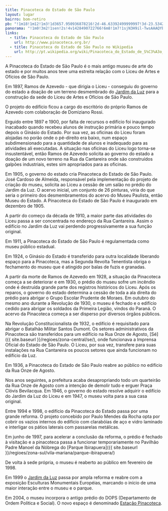```yaml
---
title: Pinacoteca do Estado de São Paulo
layout: lugar
bairro: bom-retiro
pb: "!1m18!1m12!1m3!1d3657.950936878216!2d-46.63392499999997!3d-23.534267000000003!2m3!1f0!2f0!3f0!3m2!1i1024!2i768!4f13.1!3m3!1m2!1s0x94ce5858e87e68e7%3A0xdcc3da8573212301!2sPinacoteca+do+Estado+de+S%C3%A3o+Paulo!5e0!3m2!1sen!2sbr!4v1427339840684"
panorama: "!1m0!3m2!1sen!2s!4v1428490722766!6m8!1m7!1sjN3H9il-TwsAAAQYbJP7sQ!2m2!1d-23.535017!2d-46.634082!3f0!4f0!5f0.7820865974627469"
links: 
  - title: Pinacoteca do Estado de São Paulo
    url: http://www.pinacoteca.org.br/
  - title: Pinacoteca do Estado de São Paulo no Wikipedia
    url: http://pt.wikipedia.org/wiki/Pinacoteca_do_Estado_de_S%C3%A3o_Paulo
---
```

A Pinacoteca do Estado de São Paulo é o mais antigo museu de arte do estado e por muitos anos teve uma estreita relação com o Liceu de Artes e Ofícios de São Paulo.

Em 1897, Ramos de Azevedo - que dirigia o Liceu - conseguiu do governo do estado a doação de um terreno desmembrado do [Jardim da Luz][Jardim da Luz] para a construção da sede do Liceu de Artes e Ofícios de São Paulo.

O projeto do edifício ficou a cargo do escritório do próprio Ramos de Azevedo com colaboração de Domiziano Rossi.

Erguido entre 1897 e 1900, por falta de recursos o edifício foi inaugurado inacabado quando recebeu alunos de instrução primária e pouco tempo depois o Ginásio do Estado. Por sua vez, as oficinas do Liceu foram alojadas no porão onde o pé-direito era baixo, num espaço subdimensionado para a quantidade de alunos e inadequado para as atividades ali executadas. A situação nas oficinas do Liceu logo torna-se insustentável, então Ramos de Azevedo solicita ao governo do estado a doação de um novo terreno na Rua da Cantareira onde são construídos galpões industriais, estes sim apropriados para as oficinas.

Em 1905, o governo do estado cria Pinacoteca do Estado de São Paulo. José Cardoso de Almeida, responsável pela implementação do projeto de criação do museu, solicita ao Liceu a cessão de um salão no prédio do Jardim da Luz. O acervo inicial, um conjunto de 26 pinturas, viria do que seria o primeiro dos desmembramentos do acervo do Museu Paulista, então Museu do Estado. A Pinacoteca do Estado de São Paulo é inaugurado em dezembro de 1905.

A partir do começo da década de 1910, a maior parte das atividades do Liceu passa a ser concentrada no endereço da Rua Cantareira. Assim o edifício no Jardim da Luz vai perdendo progressivamente a sua função original.

Em 1911, a Pinacoteca do Estado de São Paulo é regulamentada como museu público estadual.

Em 1924, o Ginásio do Estado é transferido para outra localidade liberando espaço para a Pinacoteca, mas a Segunda Revolta Tenentista obriga o fechamento do museu que é atingido por balas de fuzis e granadas.

A partir da morte de Ramos de Azevedo em 1928, a situação da Pinacoteca começa a se deteriorar e em 1930, o prédio do museu sofre um incêndio onde é destruída grande parte dos registros históricos do Liceu. Após os reparos, o governo do estado determina a cessão de toda a ala direita do prédio para abrigar o Grupo Escolar Prudente de Moraes. Em outubro do mesmo ano durante a Revolução de 1930, o museu é fechado e o edifício cedido para abrigar os soldados da Primeira Legião, vindos do Paraná. O acervo da Pinacoteca começa a ser disperso por diversos órgãos públicos.

Na Revolução Constitucionalista de 1932, o edifício é requisitado para abrigar o Batalhão Militar Santos Dumont. Os setores administrativos da Pinacoteca são transferidos para um edifício na Rua Onze de Agosto, [Sé]({{ site.baseurl }}/regioes/zona-central/se/), onde funcionava a Imprensa Oficial do Estado de São Paulo. O Liceu, por sua vez, transfere para suas instalações na Rua Cantareira os poucos setores que ainda funcionam no edifício da Luz.

Em 1936, a Pinacoteca do Estado de São Paulo reabre ao público no edifício da Rua Onze de Agosto.

Nos anos seguintes, a prefeitura acaba desapropriando todo um quarteirão da Rua Onze de Agosto com a intenção de demolir tudo e erguer Praça Clóvis Bevilacqua. Em 1946, o governo do estado resolve adquirir o edifício do Jardim da Luz do Liceu e em 1947, o museu volta para a sua casa original.

Entre 1994 e 1998, o edifício da Pinacoteca do Estado passa por uma grande reforma. O projeto concebido por Paulo Mendes da Rocha opta por cobrir os vazios internos do edifício com clarabóias de aço e vidro laminado e interligar os pátios laterais com passarelas metálicas.

Em junho de 1997, para acelerar a conclusão da reforma, o prédio é fechado à visitação e a pinacoteca passa a funcionar temporariamente no Pavilhão Padre Manoel da Nóbrega do [Parque Ibirapuera]({{ site.baseurl }}/regioes/zona-sul/vila-mariana/parque-ibirapuera/)

De volta à sede própria, o museu é reaberto ao público em fevereiro de 1998.

Em 1999 o [Jardim da Luz][Jardim da Luz] passa por ampla reforma e reabre com a exposição Esculturas Monumentais Européias, marcando o início de uma maior interação entre o museu e o parque.

Em 2004, o museu incorpora o antigo prédio do DOPS (Departamento de Ordem Política e Social). O novo espaço é denominado [Estação Pinacoteca](http://sampaguide.com/pt/regioes/zona-central/santa-ifigenia/estacao-pinacoteca/).

[Jardim da Luz]: http://sampaguide.com/pt/regioes/zona-central/bom-retiro/jardim-da-luz/